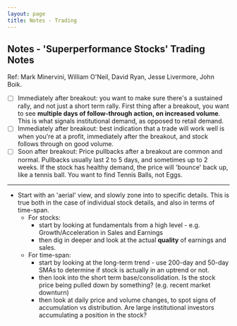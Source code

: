 ```yaml
---
layout: page
title: Notes - Trading
---
```


## Notes - 'Superperformance Stocks' Trading Notes

Ref: Mark Minervini, William O'Neil, David Ryan, Jesse Livermore, John Boik.


- [ ] Immediately after breakout: you want to make sure there's a sustained rally, and not just a short term rally. First thing after a breakout, you want to see **multiple days of follow-through action, on increased volume**. This is what signals institutional demand, as opposed to retail demand.
- [ ] Immediately after breakout: best indication that a trade will work well is when you're at a profit, immediately after the breakout, and stock follows through on good volume.
- [ ] Soon after breakout: Price pullbacks after a breakout are common and normal. Pullbacks usually last 2 to 5 days, and sometimes up to 2 weeks. If the stock has healthy demand, the price will 'bounce' back up, like a tennis ball. You want to find Tennis Balls, not Eggs.

------

* Start with an 'aerial' view, and slowly zone into to specific details. This is true both in the case of individual stock details, and also in terms of time-span.
  * For stocks: 
    * start by looking at fundamentals from a high level - e.g. Growth/Acceleration in Sales and Earnings
    * then dig in deeper and look at the actual **quality** of earnings and sales.
  * For time-span:
    * start by looking at the long-term trend - use 200-day and 50-day SMAs to determine if stock is actually in an uptrend or not.
    * then look into the short term base/consolidation. Is the stock price being pulled down by something? (e.g. recent market downturn)
    * then look at daily price and volume changes, to spot signs of accumulation vs distribution. Are large institutional investors accumulating a position in the stock?
    
  
